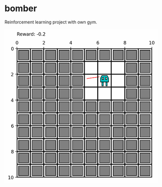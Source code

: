 # bomber

Reinforcement learning project with own gym.

![](https://github.com/eidelen/bomber/blob/main/rsc/simple-episode.gif)

